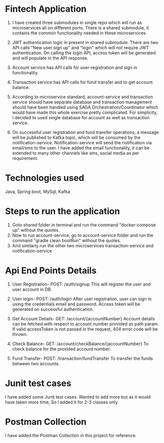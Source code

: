 # Fintech Application

1. I have created three submodules in single repo which will run as microservices all on different ports.
   There is a shared submodule, it contains the common functionality needed in these microservices.
2. JWT authentication logic in present in shared submodule. There are two API calls "New user sign up" and "login" which will not require JWT authentication.
   On calling the login API, access token will be generated and will populate in the API response.

3. Account service has API calls for user-registration and sign in functionality.
4. Transaction service has API calls for fund transfer and to get account balance.

5. According to microservice standard, account-service and transaction service should have separate database and transaction management should have been handled using SAGA Orchestration/Coordinator 
   which would have made this whole exercise pretty complicated. For simplicity, I decided to used single database for account as well as transaction service.

6. On successful user registration and fund transfer operations, a message will be published to Kafka topic, which will be consumed by the notification-service. Notification-service will send the notification
   via email/sms to the user. I have added the email functionality, it can be extended to many other channels like sms, social media as per requirement.

# Technologies used
Java, Spring boot, MySql, Kafka

# Steps to run the application
1. Goto shared folder in terminal and run the command "docker-compose up" without the quotes.
2. Now to run  account-service, go to account-service folder and run the command "gradle clean bootRun" without the quotes.
3. And similarly run the other two microservices transaction-service and notification-service

# Api End Points Details
1. User Registration- POST: /auth/signup
   This will register the user and user account in DB.

2. User login- POST: /auth/login
   After user registration, user can sign in using the credentials email and password. Access token will be generated on successful authentication.

3. Get Account Details- GET: /account/{accountNumber}
   Account details can be fetched with respect to account number provided as path param. If valid accessToken is not passed in the request, 404 error code will be thrown.

4. Check Balance- GET: /account/checkBalance/{accountNumber}
   To check balance for the provided account number.

5. Fund Transfer- POST: /transaction/fundTransfer
   To transfer the funds between two accounts.

# Junit test cases
I have added some Junit test cases. Wanted to add more but as it would have taken more time, So I added it for 2-3 classes only.

# Postman Collection
I have added the Postman Collection in this project for reference.

 


